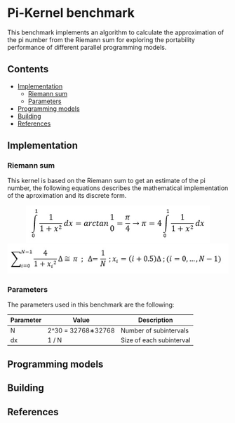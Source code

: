 # Pi-Kernel benchmark

This benchmark implements an algorithm to calculate the approximation of the pi number from the Riemann sum for exploring the portability performance of different parallel programming models. 

## Contents

- [Implementation](#implementation)
    - [Riemann sum](#riemann-sum)
    - [Parameters](#Parameters)
- [Programming models](#programming-models)
- [Building](#building)
- [References](#References)

## Implementation

### Riemann sum

This kernel is based on the Riemann sum to get an estimate of the pi number, the following equations describes the mathematical implementation of the aproximation and its discrete form.

<p align="center">
    <img src="imgs/1.jpeg?raw=true" alt="eq"/>
    <img src="imgs/2.jpeg?raw=true" alt="eq"/>
</p>

### Parameters

The parameters used in this benchmark are the following:

| Parameter | Value | Description |
| --- | --- | --- |
| N | 2^30 = 32768∗32768 | Number of subintervals |
| dx | 1 / N | Size of each subinterval |


## Programming models


## Building 


## References